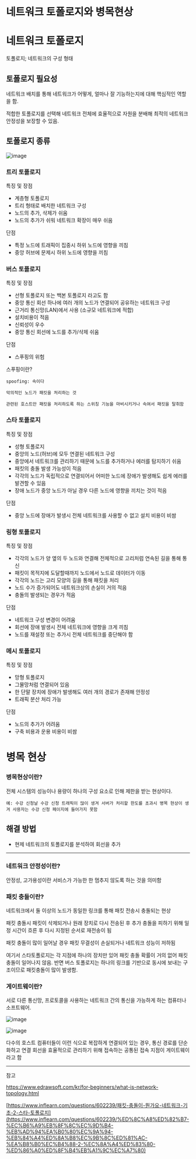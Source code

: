 # 네트워크 토폴로지와 병목현상

# 네트워크 토폴로지

토폴로지; 네트워크의 구성 형태

## 토폴로지 필요성

네트워크 배치를 통해 네트워크가 어떻게, 얼마나 잘 기능하는지에 대해 핵심적인 역할을 함.

적합한 토폴로지를 선택해 네트워크 전체에 효율적으로 자원을 분배해 최적의 네트워크 안정성을 보장할 수 있음.

## 토폴로지 종류

![image](https://github.com/STUDY-0x0E/CS-STUDY/assets/123740296/a4b8f85c-e4fc-45b0-abac-35d81d94dfbb)

### 트리 토폴로지

특징 및 장점

- 계층형 토폴로지
- 트리 형태로 배치한 네트워크 구성
- 노드의 추가, 삭제가 쉬움
- 노드의 추가가 쉬워 네트워크 확장이 매우 쉬움

단점

- 특정 노드에 트래픽이 집중시 하위 노드에 영향을 끼침
- 중앙 허브에 문제시 하위 노드에 영향을 끼침

### 버스 토플로지

특징 및 장점

- 선형 토폴로지 또는 백본 토폴로지 라고도 함
- 중앙 통신 회선 하나에 여러 개의 노드가 연결되어 공유하는 네트워크 구성
- 근거리 통신망(LAN)에서 사용 (소규모 네트워크에 적합)
- 설치비용이 적음
- 신뢰성이 우수
- 중앙 통신 회선에 노드를 추가/삭제 쉬움

단점

- 스푸핑의 위험

스푸핑이란?
    
    spoofing: 속이다
    
    악의적인 노드가 패킷을 처리하는 것
    
    관련된 호스트만 패킷을 처리하도록 하는 스위칭 기능을 마비시키거나 속여서 패킷을 탈취함 
    

### 스타 토폴로지

특징 및 장점

- 성형 토폴로지
- 중앙의 노드(허브)에 모두 연결된 네트워크 구성
- 중앙에서 네트워크를 관리하기 때문에 노드를 추가하거나 에러를 탐지하기 쉬움
- 패킷의 충돌 발생 가능성이 적음
- 각각의 노드가 독립적으로 연결되어서 어떠한 노드에 장애가 발생해도 쉽게 에러를 발견할 수 있음
- 장애 노드가 중앙 노드가 아닐 경우 다른 노드에 영향을 끼치는 것이 적음

단점 

- 중앙 노드에 장애가 발생시 전체 네트워크를 사용할 수 없고 설치 비용이 비쌈

### 링형 토폴로지

특징 및 장점

- 각각의 노드가 양 옆의 두 노드와 연결해 전체적으로 고리처럼 연속된 길을 통해 통신
- 패킷이 목적지에 도달할때까지 노드에서 노드로 데이터가 이동
- 각각의 노드는 고리 모양의 길을 통해 패킷을 처리
- 노드 수가 증가되어도 네트워크상의 손실이 거의 적음
- 충돌의 발생되는 경우가 적음

단점

- 네트워크 구성 변경이 어려움
- 회선에 장애 발생시 전체 네트워크에 영향을 크게 끼침
- 노드를 재설정 또는 추가시 전체 네트워크를 중단해야 함

### 메시 토폴로지

특징 및 장점

- 망형 토폴로지
- 그물망처럼 연결되어 있음
- 한 단말 장치에 장애가 발생해도 여러 개의 경로가 존재해 안정성
- 트래픽 분산 처리 가능

단점 

- 노드의 추가가 어려움
- 구축 비용과 운용 비용이 비쌈

# 병목 현상

### 병목현상이란?

전체 시스템의 성능이나 용량이 하나의 구성 요소로 인해 제한을 받는 현상이다.

    예: 수강 신청날 수강 신청 트래픽이 많이 생겨 서버가 처리할 한도를 초과시 병목 현상이 생겨 사용자는 수강 신청 페이지에 들어가지 못함
    
## 해결 방법

- 현제 네트워크의 토폴로지를 분석하여 회선을 추가

---

### 네트워크 안정성이란?

안정성, 고가용성이란 서비스가 가능한 한 멈추지 않도록 하는 것을 의미함

### 패킷 충돌이란?

네트워크에서 둘 이상의 노드가 동일한 링크를 통해 패킷 전송시 충돌되는 현상

패킷 충돌시 패킷이 삭제되거나 원래 장치로 다시 전송된 후 추가 충돌을 피하기 위해 일정 시간이 흐른 후 다시 지정된 순서로 재전송이 됨

패킷 충돌이 많이 일어날 경우 패킷 무결성이 손실되거나 네트워크 성능이 저하됨

여기서 스타토폴로지는 각 지점에 하나의 장치만 있어 패킷 충돌 확률이 거의 없어 패킷 충돌이 일어나지 않음. 반면 버스 토폴로지는 하나의 링크를 기반으로 동시에 보내는 구조이므로 패킷충돌이 많이 발생함.

### 게이트웨이란?

서로 다른 통신망, 프로토콜을 사용하는 네트워크 간의 통신을 가능하게 하는 컴퓨터나 소프트웨어.  

![image](https://github.com/STUDY-0x0E/CS-STUDY/assets/123740296/1f06a8ed-eabb-4b0e-9da8-416119c55f03)

![image](https://github.com/STUDY-0x0E/CS-STUDY/assets/123740296/7f415497-e6fd-4c41-9741-f5e20d6c7c28)

다수의 호스트 컴퓨터들이 이런 식으로 복잡하게 연결되어 있는 경우, 통신 경로를 단순화하고 연결 회선을 효율적으로 관리하기 위해 접속하는 공통된 접속 지점이 게이트웨이라고 함

---

참고

https://www.edrawsoft.com/kr/for-beginners/what-is-network-topology.html

[https://www.inflearn.com/questions/602239/패킷-충돌이-뭔가요-네트워크-기초-2-스타-토폴로지](https://www.inflearn.com/questions/602239/%ED%8C%A8%ED%82%B7-%EC%B6%A9%EB%8F%8C%EC%9D%B4-%EB%AD%94%EA%B0%80%EC%9A%94-%EB%84%A4%ED%8A%B8%EC%9B%8C%ED%81%AC-%EA%B8%B0%EC%B4%88-2-%EC%8A%A4%ED%83%80-%ED%86%A0%ED%8F%B4%EB%A1%9C%EC%A7%80)

